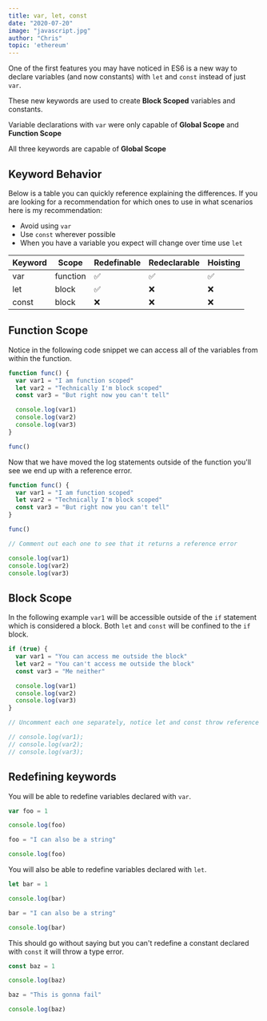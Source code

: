 ```yaml
---
title: var, let, const
date: "2020-07-20"
image: "javascript.jpg"
author: "Chris"
topic: 'ethereum'
---
```


One of the first features you may have noticed in ES6 is a new way to declare variables (and now constants) with `let` and `const` instead of just `var`.

These new keywords are used to create **Block Scoped** variables and constants.

Variable declarations with `var` were only capable of **Global Scope** and **Function Scope**

All three keywords are capable of **Global Scope**

## Keyword Behavior

Below is a table you can quickly reference explaining the differences. If you are looking for a recommendation for which ones to use in what scenarios here is my recommendation:

- Avoid using `var`
- Use `const` wherever possible
- When you have a variable you expect will change over time use `let`

| Keyword | Scope    | Redefinable | Redeclarable | Hoisting |
| ------- | -------- | ----------- | ------------ | -------- |
| var     | function | ✅          | ✅           | ✅       |
| let     | block    | ✅          | ❌           | ❌       |
| const   | block    | ❌          | ❌           | ❌       |

## Function Scope

Notice in the following code snippet we can access all of the variables from within the function.

```js heading="Function Scope"
function func() {
  var var1 = "I am function scoped"
  let var2 = "Technically I'm block scoped"
  const var3 = "But right now you can't tell"

  console.log(var1)
  console.log(var2)
  console.log(var3)
}

func()
```

Now that we have moved the log statements outside of the function you'll see we end up with a reference error.

```js heading="Function Scope Reference Error"
function func() {
  var var1 = "I am function scoped"
  let var2 = "Technically I'm block scoped"
  const var3 = "But right now you can't tell"
}

func()

// Comment out each one to see that it returns a reference error

console.log(var1)
console.log(var2)
console.log(var3)
```

## Block Scope

In the following example `var1` will be accessible outside of the `if` statement which is considered a block. Both `let` and `const` will be confined to the `if` block.

```js heading="Block Scope"
if (true) {
  var var1 = "You can access me outside the block"
  let var2 = "You can't access me outside the block"
  const var3 = "Me neither"

  console.log(var1)
  console.log(var2)
  console.log(var3)
}

// Uncomment each one separately, notice let and const throw reference errors

// console.log(var1);
// console.log(var2);
// console.log(var3);
```

## Redefining keywords

You will be able to redefine variables declared with `var`.

```js heading="Redefining variable declared with var"
var foo = 1

console.log(foo)

foo = "I can also be a string"

console.log(foo)
```

You will also be able to redefine variables declared with `let`.

```js heading="Redefining variable declared with let"
let bar = 1

console.log(bar)

bar = "I can also be a string"

console.log(bar)
```

This should go without saying but you can't redefine a constant declared with `const` it will throw a type error.

```js heading="Failing to redefine constant declared with const"
const baz = 1

console.log(baz)

baz = "This is gonna fail"

console.log(baz)
```
